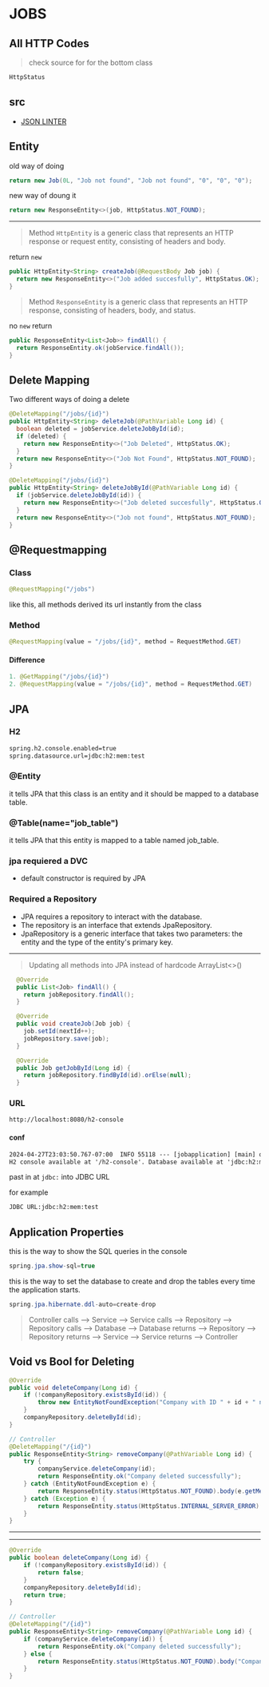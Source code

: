 # JOBS

## All HTTP Codes

> check source for for the bottom class

```java
HttpStatus
```

## src

- [JSON LINTER](https://jsonlint.com/)

## Entity

old way of doing

```java
return new Job(0L, "Job not found", "Job not found", "0", "0", "0");
```

new way of doung it

```java
return new ResponseEntity<>(job, HttpStatus.NOT_FOUND);
```

---

> Method `HttpEntity` is a generic class that represents an HTTP response or request entity, consisting of headers and body.

return `new`

```java
public HttpEntity<String> createJob(@RequestBody Job job) {
  return new ResponseEntity<>("Job added succesfully", HttpStatus.OK);
}
```

> Method `ResponseEntity` is a generic class that represents an HTTP response, consisting of headers, body, and status.

no `new` return

```java
public ResponseEntity<List<Job>> findAll() {
  return ResponseEntity.ok(jobService.findAll());
}
```

## Delete Mapping

Two different ways of doing a delete

```java
@DeleteMapping("/jobs/{id}")
public HttpEntity<String> deleteJob(@PathVariable Long id) {
  boolean deleted = jobService.deleteJobById(id);
  if (deleted) {
    return new ResponseEntity<>("Job Deleted", HttpStatus.OK);
  }
  return new ResponseEntity<>("Job Not Found", HttpStatus.NOT_FOUND);
}
```

```java
@DeleteMapping("/jobs/{id}")
public HttpEntity<String> deleteJobById(@PathVariable Long id) {
  if (jobService.deleteJobById(id)) {
    return new ResponseEntity<>("Job deleted succesfully", HttpStatus.OK);
  }
  return new ResponseEntity<>("Job not found", HttpStatus.NOT_FOUND);
}
```

## @Requestmapping

### Class

```java
@RequestMapping("/jobs")
```

like this, all methods derived its url instantly from the class

### Method

```java
@RequestMapping(value = "/jobs/{id}", method = RequestMethod.GET)
```

#### Difference

```java
1. @GetMapping("/jobs/{id}")
2. @RequestMapping(value = "/jobs/{id}", method = RequestMethod.GET)
```

## JPA

### H2

```xml
spring.h2.console.enabled=true
spring.datasource.url=jdbc:h2:mem:test
```

### @Entity

it tells JPA that this class is an entity and it should be mapped to a database table.

### @Table(name="job_table")

it tells JPA that this entity is mapped to a table named job_table.

### jpa requiered a DVC

- default constructor is required by JPA

### Required a Repository

- JPA requires a repository to interact with the database.
- The repository is an interface that extends JpaRepository.
- JpaRepository is a generic interface that takes two parameters: the entity and the type of the entity's primary key.

---

> Updating all methods into JPA instead of hardcode ArrayList<>()

```java
  @Override
  public List<Job> findAll() {
    return jobRepository.findAll();
  }

  @Override
  public void createJob(Job job) {
    job.setId(nextId++);
    jobRepository.save(job);
  }

  @Override
  public Job getJobById(Long id) {
    return jobRepository.findById(id).orElse(null);
  }
```

### URL

`http://localhost:8080/h2-console`

#### conf

```xml
2024-04-27T23:03:50.767-07:00  INFO 55118 --- [jobapplication] [main] o.s.b.a.h2.H2ConsoleAutoConfiguration    :
H2 console available at '/h2-console'. Database available at 'jdbc:h2:mem:test'
```

past in at `jdbc:` into JDBC URL

for example

```sh
JDBC URL:jdbc:h2:mem:test
```

## Application Properties

this is the way to show the SQL queries in the console

```java
spring.jpa.show-sql=true
```

this is the way to set the database to create and drop the tables every time the application starts.

```java
spring.jpa.hibernate.ddl-auto=create-drop
```

> Controller calls --> Service --> Service calls --> Repository --> Repository calls --> Database --> Database returns --> Repository --> Repository returns --> Service --> Service returns --> Controller

## Void vs Bool for Deleting

```java
@Override
public void deleteCompany(Long id) {
    if (!companyRepository.existsById(id)) {
        throw new EntityNotFoundException("Company with ID " + id + " not found.");
    }
    companyRepository.deleteById(id);
}

// Controller
@DeleteMapping("/{id}")
public ResponseEntity<String> removeCompany(@PathVariable Long id) {
    try {
        companyService.deleteCompany(id);
        return ResponseEntity.ok("Company deleted successfully");
    } catch (EntityNotFoundException e) {
        return ResponseEntity.status(HttpStatus.NOT_FOUND).body(e.getMessage());
    } catch (Exception e) {
        return ResponseEntity.status(HttpStatus.INTERNAL_SERVER_ERROR).body("Error deleting company");
    }
}
```

---

---

```java
@Override
public boolean deleteCompany(Long id) {
    if (!companyRepository.existsById(id)) {
        return false;
    }
    companyRepository.deleteById(id);
    return true;
}

// Controller
@DeleteMapping("/{id}")
public ResponseEntity<String> removeCompany(@PathVariable Long id) {
    if (companyService.deleteCompany(id)) {
        return ResponseEntity.ok("Company deleted successfully");
    } else {
        return ResponseEntity.status(HttpStatus.NOT_FOUND).body("Company not found");
    }
}

```
